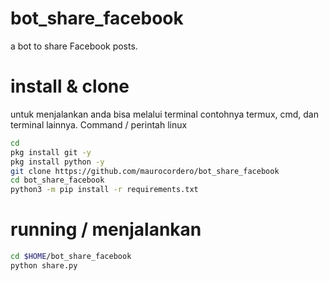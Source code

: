 # bot_share_facebook
a bot to share Facebook posts.
# install & clone
untuk menjalankan anda bisa melalui terminal contohnya termux, cmd, dan terminal lainnya. Command / perintah linux
```BASH
cd
pkg install git -y
pkg install python -y
git clone https://github.com/maurocordero/bot_share_facebook
cd bot_share_facebook
python3 -m pip install -r requirements.txt
```
# running / menjalankan
```BASH
cd $HOME/bot_share_facebook
python share.py
```
